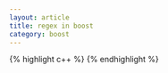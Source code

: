 ```yaml
---
layout: article
title: regex in boost
category: boost
---
```


{% highlight c++ %}
{% endhighlight %}


